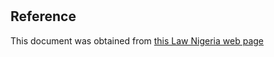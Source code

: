# 

## Reference

This document was obtained from [this Law Nigeria web page](http://www.lawnigeria.com/LFN/P/Police-Act.php)